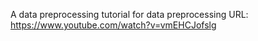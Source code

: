 A data preprocessing tutorial for data preprocessing
URL: https://www.youtube.com/watch?v=vmEHCJofslg
